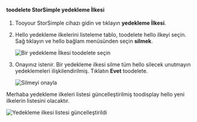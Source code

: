 
<!--author=alkohli last changed: 01/02/17-->

#### <a name="toodelete-a-storsimple-backup-policy"></a>toodelete StorSimple yedekleme İlkesi

1. Tooyour StorSimple cihazı gidin ve tıklayın **yedekleme İlkesi**.

2. Hello yedekleme ilkelerini listeleme tablo, toodelete hello ilkeyi seçin. Sağ tıklayın ve hello bağlam menüsünden seçin **silmek**.

    ![Bir yedekleme İlkesi toodelete seçin](./media/storsimple-8000-delete-backup-policy/deletebupol1.png)

3. Onayınız istenir. Bir yedekleme ilkesi silme tüm hello silecek unutmayın yedeklemeleri ilişkilendirilmiş. Tıklatın **Evet** toodelete.

    ![Silmeyi onayla](./media/storsimple-8000-delete-backup-policy/deletebupol2.png)

Merhaba yedekleme ilkeleri listesi güncelleştirilmiş toodisplay hello yeni ilkelerin listesini olacaktır.

![Yedekleme ilkesi listesi güncelleştirildi](./media/storsimple-8000-delete-backup-policy/deletebupol5.png)